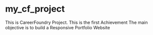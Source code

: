 # my_cf_project
This is CareerFoundry Project.
This is the first Achievement
The main objective is to build a Responsive Portfolio Website




